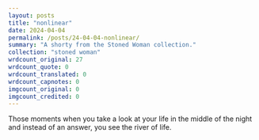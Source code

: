 ```yaml
---
layout: posts
title: "nonlinear"
date: 2024-04-04
permalink: /posts/24-04-04-nonlinear/
summary: "A shorty from the Stoned Woman collection."
collection: "stoned woman"
wrdcount_original: 27
wrdcount_quote: 0
wrdcount_translated: 0
wrdcount_capnotes: 0
imgcount_original: 0
imgcount_credited: 0
---
```

Those moments when you take a look at your life in the middle of the night and instead of an answer, you see the river of life.
